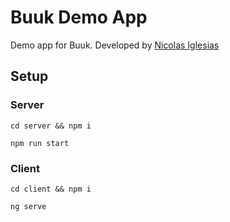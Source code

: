 # Buuk Demo App

Demo app for Buuk. Developed by [Nicolas Iglesias](mailto:nfiglesias@gmail.com)

## Setup

### Server

`cd server && npm i`

`npm run start`

### Client

`cd client && npm i`

`ng serve`
